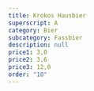 ```yaml
---
title: Krokos Hausbier
superscript: A
category: Bier
subcategory: Fassbier
description: null
price1: 3,0
price2: 3,6
price3: 12,0
order: "10"
---
```

